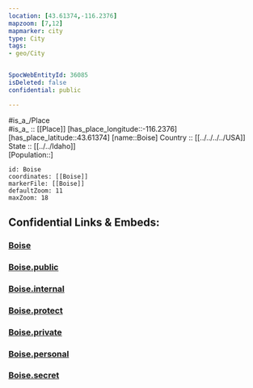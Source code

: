 ```yaml
---
location: [43.61374,-116.2376] 
mapzoom: [7,12] 
mapmarker: city 
type: City
tags:
- geo/City


SpocWebEntityId: 36085
isDeleted: false
confidential: public

---
```

#is_a_/Place  
#is_a_ :: [[Place]] 
[has_place_longitude::-116.2376] 
[has_place_latitude::43.61374] 
[name::Boise] 
Country :: [[../../../../USA]]  
State :: [[../../Idaho]]  
[Population::] 



```leaflet
id: Boise
coordinates: [[Boise]] 
markerFile: [[Boise]] 
defaultZoom: 11 
maxZoom: 18
```


## Confidential Links & Embeds: 

### [Boise](/_Standards/Earth/Continent/America~North/USA/USA~Mountain/Idaho/counties~Idaho/Ada,County/cities~Ada/Boise.md) 

### [Boise.public](/_public/Earth/Continent/America~North/USA/USA~Mountain/Idaho/counties~Idaho/Ada,County/cities~Ada/Boise.public.md) 

### [Boise.internal](/_internal/Earth/Continent/America~North/USA/USA~Mountain/Idaho/counties~Idaho/Ada,County/cities~Ada/Boise.internal.md) 

### [Boise.protect](/_protect/Earth/Continent/America~North/USA/USA~Mountain/Idaho/counties~Idaho/Ada,County/cities~Ada/Boise.protect.md) 

### [Boise.private](/_private/Earth/Continent/America~North/USA/USA~Mountain/Idaho/counties~Idaho/Ada,County/cities~Ada/Boise.private.md) 

### [Boise.personal](/_personal/Earth/Continent/America~North/USA/USA~Mountain/Idaho/counties~Idaho/Ada,County/cities~Ada/Boise.personal.md) 

### [Boise.secret](/_secret/Earth/Continent/America~North/USA/USA~Mountain/Idaho/counties~Idaho/Ada,County/cities~Ada/Boise.secret.md)

